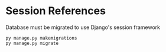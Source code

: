 # Session References

Database must be migrated to use Django's session framework

    py manage.py makemigrations
    py manage.py migrate